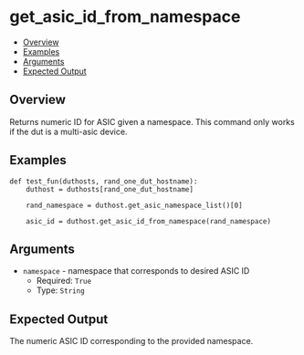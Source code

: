 # get_asic_id_from_namespace

- [Overview](#overview)
- [Examples](#examples)
- [Arguments](#arguments)
- [Expected Output](#expected-output)

## Overview
Returns numeric ID for ASIC given a namespace. This command only works if the dut is a multi-asic device.

## Examples
```
def test_fun(duthosts, rand_one_dut_hostname):
    duthost = duthosts[rand_one_dut_hostname]

    rand_namespace = duthost.get_asic_namespace_list()[0]

    asic_id = duthost.get_asic_id_from_namespace(rand_namespace)
```

## Arguments
- `namespace` - namespace that corresponds to desired ASIC ID
    - Required: `True`
    - Type: `String`

## Expected Output
The numeric ASIC ID corresponding to the provided namespace.
